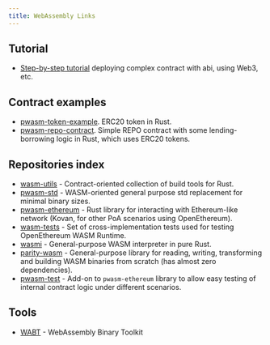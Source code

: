 ```yaml
---
title: WebAssembly Links
---
```


## Tutorial

- [Step-by-step tutorial](https://github.com/openethereum/pwasm-tutorial) deploying complex contract with abi, using Web3, etc.

## Contract examples

- [pwasm-token-example](https://github.com/openethereum/pwasm-token-example). ERC20 token in Rust.
- [pwasm-repo-contract](https://github.com/openethereum/pwasm-repo-contract). Simple REPO contract with some lending-borrowing logic in Rust, which uses ERC20 tokens.

## Repositories index

- [wasm-utils](https://github.com/paritytech/wasm-utils) - Contract-oriented collection of build tools for Rust.
- [pwasm-std](https://github.com/openethereum/pwasm-std) - WASM-oriented general purpose std replacement for minimal binary sizes.
- [pwasm-ethereum](https://github.com/openethereum/pwasm-ethereum) - Rust library for interacting with Ethereum-like network (Kovan, for other PoA scenarios using OpenEthereum).
- [wasm-tests](https://github.com/openethereum/pwasm-ethereum) - Set of cross-implementation tests used for testing OpenEthereum WASM Runtime.
- [wasmi](https://github.com/paritytech/wasmi) - General-purpose WASM interpreter in pure Rust.
- [parity-wasm](https://github.com/paritytech/parity-wasm) - General-purpose library for reading, writing, transforming and building WASM binaries from scratch (has almost zero dependencies).
- [pwasm-test](https://github.com/openethereum/pwasm-test) - Add-on to `pwasm-ethereum` library to allow easy testing of internal contract logic under different scenarios.

## Tools

- [WABT](https://github.com/WebAssembly/wabt) - WebAssembly Binary Toolkit